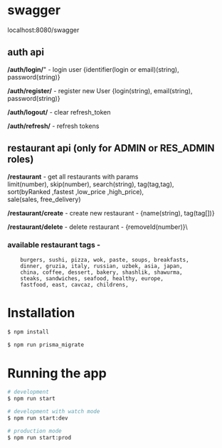 # swagger

localhost:8080/swagger


## auth api

__/auth/login/__" - login user {identifier(login or email)(string), password(string)}

__/auth/register/__ - register new User {login(string), email(string), password(string)}

__/auth/logout/__ - clear refresh_token

__/auth/refresh/__ - refresh tokens 

## restaurant api (only for ADMIN or RES_ADMIN roles)

__/restaurant__ - get all restaurants with params\
limit(number), skip(number), search(string), tag(tag,tag), \
sort(byRanked ,fastest ,low_price ,high_price),\
sale(sales, free_delivery)

__/restaurant/create__ - create new restaurant - {name(string), tag(tag[])}

__/restaurant/delete__ - delete restaurant - {removeId(number)}\


### available restaurant tags -

        burgers, sushi, pizza, wok, paste, soups, breakfasts, 
        dinner, gruzia, italy, russian, uzbek, asia, japan, 
        china, coffee, dessert, bakery, shashlik, shawurma, 
        steaks, sandwiches, seafood, healthy, europe, 
        fastfood, east, cavcaz, childrens,

# Installation

```bash
$ npm install

$ npm run prisma_migrate
```

# Running the app

```bash
# development
$ npm run start

# development with watch mode
$ npm run start:dev

# production mode
$ npm run start:prod
```
